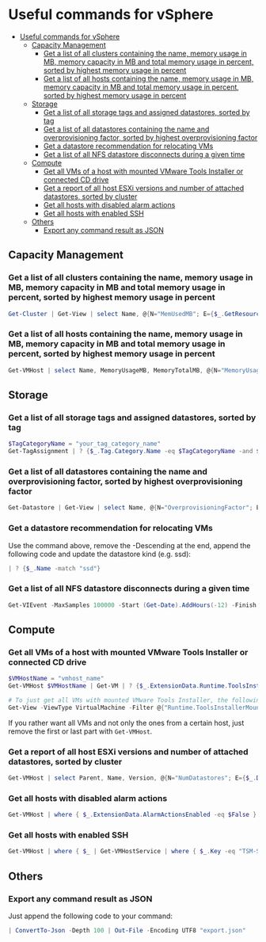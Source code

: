 # Useful commands for vSphere

- [Useful commands for vSphere](#useful-commands-for-vsphere)
  - [Capacity Management](#capacity-management)
    - [Get a list of all clusters containing the name, memory usage in MB, memory capacity in MB and total memory usage in percent, sorted by highest memory usage in percent](#get-a-list-of-all-clusters-containing-the-name-memory-usage-in-mb-memory-capacity-in-mb-and-total-memory-usage-in-percent-sorted-by-highest-memory-usage-in-percent)
    - [Get a list of all hosts containing the name, memory usage in MB, memory capacity in MB and total memory usage in percent, sorted by highest memory usage in percent](#get-a-list-of-all-hosts-containing-the-name-memory-usage-in-mb-memory-capacity-in-mb-and-total-memory-usage-in-percent-sorted-by-highest-memory-usage-in-percent)
  - [Storage](#storage)
    - [Get a list of all storage tags and assigned datastores, sorted by tag](#get-a-list-of-all-storage-tags-and-assigned-datastores-sorted-by-tag)
    - [Get a list of all datastores containing the name and overprovisioning factor, sorted by highest overprovisioning factor](#get-a-list-of-all-datastores-containing-the-name-and-overprovisioning-factor-sorted-by-highest-overprovisioning-factor)
    - [Get a datastore recommendation for relocating VMs](#get-a-datastore-recommendation-for-relocating-vms)
    - [Get a list of all NFS datastore disconnects during a given time](#get-a-list-of-all-nfs-datastore-disconnects-during-a-given-time)
  - [Compute](#compute)
    - [Get all VMs of a host with mounted VMware Tools Installer or connected CD drive](#get-all-vms-of-a-host-with-mounted-vmware-tools-installer-or-connected-cd-drive)
    - [Get a report of all host ESXi versions and number of attached datastores, sorted by cluster](#get-a-report-of-all-host-esxi-versions-and-number-of-attached-datastores-sorted-by-cluster)
    - [Get all hosts with disabled alarm actions](#get-all-hosts-with-disabled-alarm-actions)
    - [Get all hosts with enabled SSH](#get-all-hosts-with-enabled-ssh)
  - [Others](#others)
    - [Export any command result as JSON](#export-any-command-result-as-json)

## Capacity Management

### Get a list of all clusters containing the name, memory usage in MB, memory capacity in MB and total memory usage in percent, sorted by highest memory usage in percent

```powershell
Get-Cluster | Get-View | select Name, @{N="MemUsedMB"; E={$_.GetResourceUsage().MemUsedMB}}, @{N="MemCapacityMB"; E={$_.GetResourceUsage().MemCapacityMB}}, @{N="MemUsedPercent"; E={[Math]::Round(($_.GetResourceUsage().MemUsedMB / $_.GetResourceUsage().MemCapacityMB * 100), 2)}} | sort MemUsedPercent -Descending
```

### Get a list of all hosts containing the name, memory usage in MB, memory capacity in MB and total memory usage in percent, sorted by highest memory usage in percent

```powershell
Get-VMHost | select Name, MemoryUsageMB, MemoryTotalMB, @{N="MemoryUsagePercent"; E={[Math]::Round(($_.MemoryUsageMB / $_.MemoryTotalMB * 100), 2)}} | sort MemoryUsagePercent -Descending
```

## Storage

### Get a list of all storage tags and assigned datastores, sorted by tag

```powershell
$TagCategoryName = "your_tag_category_name"
Get-TagAssignment | ? {$_.Tag.Category.Name -eq $TagCategoryName -and $_.Entity.Name -notmatch "_edge"} | select @{N="TagName"; E={$_.Tag.Name}}, Entity | sort TagName
```

### Get a list of all datastores containing the name and overprovisioning factor, sorted by highest overprovisioning factor

```powershell
Get-Datastore | Get-View | select Name, @{N="OverprovisioningFactor"; E={[Math]::Round(($_.Summary.Capacity – $_.Summary.FreeSpace + $_.Summary.Uncommitted) / $_.Summary.Capacity, 2)}}, @{N="FreeSpaceInGB"; E={[Math]::Round($_.Summary.FreeSpace / (1024*1024*1024), 2)}} | sort OverprovisioningFactor -Descending
```

### Get a datastore recommendation for relocating VMs

Use the command above, remove the -Descending at the end, append the following code and update the datastore kind (e.g. ssd):

```powershell
| ? {$_.Name -match "ssd"}
```

### Get a list of all NFS datastore disconnects during a given time

```powershell
Get-VIEvent -MaxSamples 100000 -Start (Get-Date).AddHours(-12) -Finish (Get-Date).AddHours(-0) | where { $_.EventTypeId -eq "esx.problem.vmfs.nfs.server.disconnect" } | select CreatedTime, @{N="HostName"; E={$_.Host.Name}}, @{N="Datastore"; E={[regex]::Match($_.FullFormattedMessage, "\(.*\)").Value.Trim("()")}}, @{N="DatastoreIP"; E={[regex]::Match($_.FullFormattedMessage, "((25[0-5]|2[0-4][0-9]|[01]?[0-9][0-9]?)\.){3}(25[0-5]|2[0-4][0-9]|[01]?[0-9][0-9]?)").Value}}, FullFormattedMessage | sort CreatedTime
```

## Compute

### Get all VMs of a host with mounted VMware Tools Installer or connected CD drive

```powershell
$VMHostName = "vmhost_name"
Get-VMHost $VMHostName | Get-VM | ? {$_.ExtensionData.Runtime.ToolsInstallerMounted -or ($_ | Get-CDDrive | ? {$_.ConnectionState.Connected -eq "true" -or $_.ConnectionState.StartConnected -eq "true"})}

# To just get all VMs with mounted VMware Tools Installer, the following command is much faster.
Get-View -ViewType VirtualMachine -Filter @{"Runtime.ToolsInstallerMounted"="True"} -SearchRoot (Get-VMHost $VMHostName).Id
```

If you rather want all VMs and not only the ones from a certain host, just remove the first or last part with `Get-VMHost`.

### Get a report of all host ESXi versions and number of attached datastores, sorted by cluster

```powershell
Get-VMHost | select Parent, Name, Version, @{N="NumDatastores"; E={$_.DatastoreIdList.Length}} | sort Parent, Name
```

### Get all hosts with disabled alarm actions

```powershell
Get-VMHost | where { $_.ExtensionData.AlarmActionsEnabled -eq $False } | sort Name
```

### Get all hosts with enabled SSH

```powershell
Get-VMHost | where { $_ | Get-VMHostService | where { $_.Key -eq "TSM-SSH" -and $_.Policy -eq "on" } } | sort Name
```

## Others

### Export any command result as JSON

Just append the following code to your command:

```powershell
| ConvertTo-Json -Depth 100 | Out-File -Encoding UTF8 "export.json"
```
